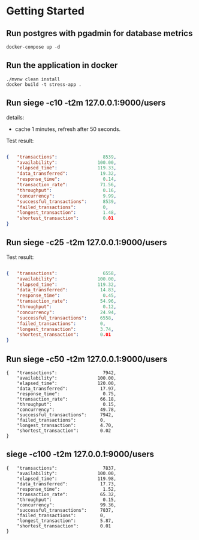 # Getting Started

## Run postgres with pgadmin for database metrics

```
docker-compose up -d
```

## Run the application in docker

```
./mvnw clean install
docker build -t stress-app .   
```


## Run siege -c10 -t2m 127.0.0.1:9000/users

details:
 - cache 1 minutes, refresh after 50 seconds.
 
 
Test result:

```json

{	"transactions":			        8539,
	"availability":			      100.00,
	"elapsed_time":			      119.33,
	"data_transferred":		       19.32,
	"response_time":		        0.14,
	"transaction_rate":		       71.56,
	"throughput":			        0.16,
	"concurrency":			        9.99,
	"successful_transactions":	    8539,
	"failed_transactions":		    0,
	"longest_transaction":		    1.48,
	"shortest_transaction":		    0.01
}
```

## Run siege -c25 -t2m 127.0.0.1:9000/users


Test result:

```json

{	"transactions":			        6558,
	"availability":			      100.00,
	"elapsed_time":			      119.32,
	"data_transferred":		       14.83,
	"response_time":		        0.45,
	"transaction_rate":		       54.96,
	"throughput":			        0.12,
	"concurrency":			       24.94,
	"successful_transactions":	   6558,
	"failed_transactions":		   0,
	"longest_transaction":		   3.74,
	"shortest_transaction":		   0.01
}
```

## Run siege -c50 -t2m 127.0.0.1:9000/users


```
{	"transactions":			        7942,
	"availability":			      100.00,
	"elapsed_time":			      120.00,
	"data_transferred":		       17.97,
	"response_time":		        0.75,
	"transaction_rate":		       66.18,
	"throughput":			        0.15,
	"concurrency":			       49.78,
	"successful_transactions":	   7942,
	"failed_transactions":		   0,
	"longest_transaction":		   4.70,
	"shortest_transaction":		   0.02
}
```

## siege -c100 -t2m 127.0.0.1:9000/users

```
{	"transactions":			        7837,
	"availability":			      100.00,
	"elapsed_time":			      119.98,
	"data_transferred":		       17.73,
	"response_time":		        1.52,
	"transaction_rate":		       65.32,
	"throughput":			        0.15,
	"concurrency":			       99.36,
	"successful_transactions":	   7837,
	"failed_transactions":		   0,
	"longest_transaction":		   5.87,
	"shortest_transaction":		   0.01
}

```


